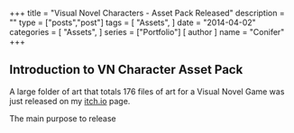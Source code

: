 +++
title = "Visual Novel Characters - Asset Pack Released"
description = ""
type = ["posts","post"]
tags = [
    "Assets",
]
date = "2014-04-02"
categories = [
    "Assets",
]
series = ["Portfolio"]
[ author ]
  name = "Conifer"
+++

## Introduction to VN Character Asset Pack

A large folder of art that totals 176 files of art for a Visual Novel Game was just released on my [itch.io](https://conifer-dev.itch.io/visual-novel-characters-asset-pack) page.

The main purpose to release 

[go]: https://golang.org/
[gohtmltemplate]: https://golang.org/pkg/html/template/
